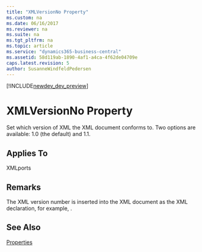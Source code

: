 ```yaml
---
title: "XMLVersionNo Property"
ms.custom: na
ms.date: 06/16/2017
ms.reviewer: na
ms.suite: na
ms.tgt_pltfrm: na
ms.topic: article
ms.service: "dynamics365-business-central"
ms.assetid: 58d119ab-1890-4af1-a4ca-4f62de04709e
caps.latest.revision: 5
author: SusanneWindfeldPedersen
---
```


[!INCLUDE[newdev_dev_preview](../includes/newdev_dev_preview.md)]

# XMLVersionNo Property
Set which version of XML the XML document conforms to. Two options are available: 1.0 \(the default\) and 1.1.  
  
## Applies To  
 XMLports  
  
## Remarks  
 The XML version number is inserted into the XML document as the XML declaration, for example, .  
  
## See Also  
 [Properties](devenv-properties.md)